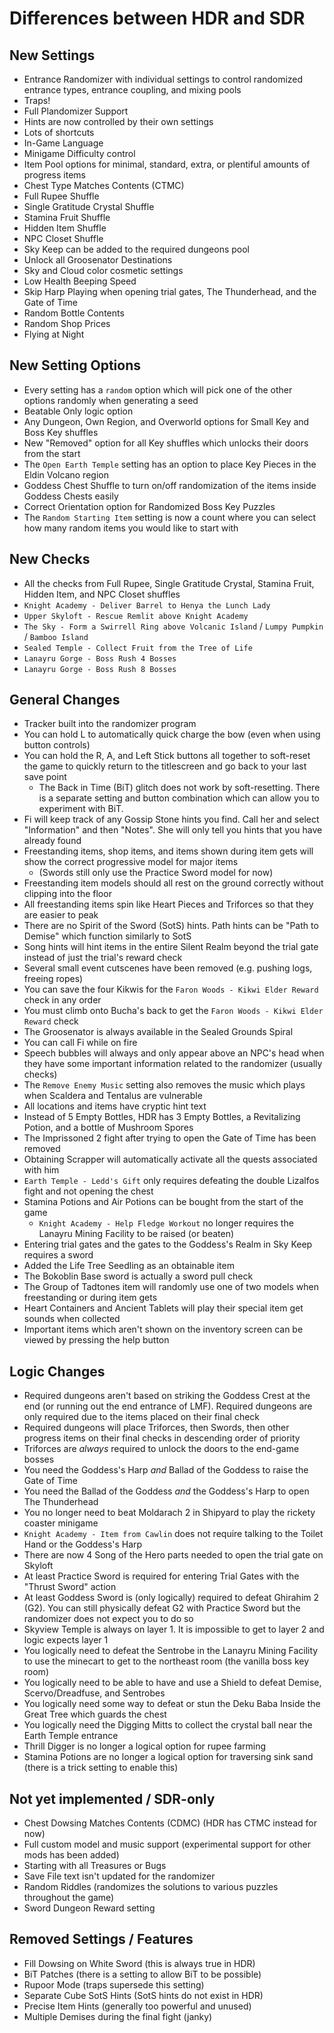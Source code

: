 # Differences between HDR and SDR

## New Settings
* Entrance Randomizer with individual settings to control randomized entrance types, entrance
coupling, and mixing pools
* Traps!
* Full Plandomizer Support
* Hints are now controlled by their own settings
* Lots of shortcuts
* In-Game Language
* Minigame Difficulty control
* Item Pool options for minimal, standard, extra, or plentiful amounts of progress items
* Chest Type Matches Contents (CTMC)
* Full Rupee Shuffle
* Single Gratitude Crystal Shuffle
* Stamina Fruit Shuffle
* Hidden Item Shuffle
* NPC Closet Shuffle
* Sky Keep can be added to the required dungeons pool
* Unlock all Groosenator Destinations
* Sky and Cloud color cosmetic settings
* Low Health Beeping Speed
* Skip Harp Playing when opening trial gates, The Thunderhead, and the Gate of Time
* Random Bottle Contents
* Random Shop Prices
* Flying at Night

## New Setting Options
* Every setting has a `random` option which will pick one of the other options randomly when
generating a seed
* Beatable Only logic option
* Any Dungeon, Own Region, and Overworld options for Small Key and Boss Key shuffles
* New "Removed" option for all Key shuffles which unlocks their doors from the start
* The `Open Earth Temple` setting has an option to place Key Pieces in the Eldin Volcano region
* Goddess Chest Shuffle to turn on/off randomization of the items inside Goddess Chests easily
* Correct Orientation option for Randomized Boss Key Puzzles
* The `Random Starting Item` setting is now a count where you can select how many random items you
would like to start with

## New Checks
* All the checks from Full Rupee, Single Gratitude Crystal, Stamina Fruit, Hidden Item, and NPC
Closet shuffles
* `Knight Academy - Deliver Barrel to Henya the Lunch Lady`
* `Upper Skyloft - Rescue Remlit above Knight Academy`
* `The Sky - Form a Swirrell Ring above Volcanic Island` / `Lumpy Pumpkin` / `Bamboo Island`
* `Sealed Temple - Collect Fruit from the Tree of Life`
* `Lanayru Gorge - Boss Rush 4 Bosses`
* `Lanayru Gorge - Boss Rush 8 Bosses`

## General Changes
* Tracker built into the randomizer program
* You can hold L to automatically quick charge the bow (even when using button controls)
* You can hold the R, A, and Left Stick buttons all together to soft-reset the game to quickly
return to the titlescreen and go back to your last save point
  * The Back in Time (BiT) glitch does not work by soft-resetting. There is a separate setting
    and button combination which can allow you to experiment with BiT.
* Fi will keep track of any Gossip Stone hints you find. Call her and select "Information" and
then "Notes". She will only tell you hints that you have already found
* Freestanding items, shop items, and items shown during item gets will show the correct progressive model for major items
  * (Swords still only use the Practice Sword model for now)
* Freestanding item models should all rest on the ground correctly without clipping into the floor
* All freestanding items spin like Heart Pieces and Triforces so that they are easier to peak
* There are no Spirit of the Sword (SotS) hints. Path hints can be "Path to Demise" which function
similarly to SotS
* Song hints will hint items in the entire Silent Realm beyond the trial gate instead of just the
trial's reward check
* Several small event cutscenes have been removed (e.g. pushing logs, freeing ropes)
* You can save the four Kikwis for the `Faron Woods - Kikwi Elder Reward` check in any order
* You must climb onto Bucha's back to get the `Faron Woods - Kikwi Elder Reward` check
* The Groosenator is always available in the Sealed Grounds Spiral
* You can call Fi while on fire
* Speech bubbles will always and only appear above an NPC's head when they have some important
information related to the randomizer (usually checks)
* The `Remove Enemy Music` setting also removes the music which plays when Scaldera and Tentalus
are vulnerable
* All locations and items have cryptic hint text
* Instead of 5 Empty Bottles, HDR has 3 Empty Bottles, a Revitalizing Potion, and a bottle of
Mushroom Spores
* The Imprissoned 2 fight after trying to open the Gate of Time has been removed
* Obtaining Scrapper will automatically activate all the quests associated with him
* `Earth Temple - Ledd's Gift` only requires defeating the double Lizalfos fight and not opening
the chest
* Stamina Potions and Air Potions can be bought from the start of the game
  * `Knight Academy - Help Fledge Workout` no longer requires the Lanayru Mining Facility to be raised (or beaten)
* Entering trial gates and the gates to the Goddess's Realm in Sky Keep requires a sword
* Added the Life Tree Seedling as an obtainable item
* The Bokoblin Base sword is actually a sword pull check
* The Group of Tadtones item will randomly use one of two models when freestanding or during item gets
* Heart Containers and Ancient Tablets will play their special item get sounds when collected
* Important items which aren't shown on the inventory screen can be viewed by pressing the help button

## Logic Changes
* Required dungeons aren't based on striking the Goddess Crest at the end (or running out the end
entrance of LMF). Required dungeons are only required due to the items placed on their final check
* Required dungeons will place Triforces, then Swords, then other progress items on their final
checks in descending order of priority
* Triforces are *always* required to unlock the doors to the end-game bosses
* You need the Goddess's Harp *and* Ballad of the Goddess to raise the Gate of Time
* You need the Ballad of the Goddess *and* the Goddess's Harp to open The Thunderhead
* You no longer need to beat Moldarach 2 in Shipyard to play the rickety coaster minigame
* `Knight Academy - Item from Cawlin` does not require talking to the Toilet Hand or the Goddess's
Harp
* There are now 4 Song of the Hero parts needed to open the trial gate on Skyloft
* At least Practice Sword is required for entering Trial Gates with the "Thrust Sword" action
* At least Goddess Sword is (only logically) required to defeat Ghirahim 2 (G2). You can still
physically defeat G2 with Practice Sword but the randomizer does not expect you to do so
* Skyview Temple is always on layer 1. It is impossible to get to layer 2 and logic expects layer 1
* You logically need to defeat the Sentrobe in the Lanayru Mining Facility to use the minecart to
get to the northeast room (the vanilla boss key room)
* You logically need to be able to have and use a Shield to defeat Demise, Scervo/Dreadfuse, and
Sentrobes
* You logically need some way to defeat or stun the Deku Baba Inside the Great Tree which guards
the chest
* You logically need the Digging Mitts to collect the crystal ball near the Earth Temple entrance
* Thrill Digger is no longer a logical option for rupee farming
* Stamina Potions are no longer a logical option for traversing sink sand (there is a trick setting to enable this)

## Not yet implemented / SDR-only
* Chest Dowsing Matches Contents (CDMC) (HDR has CTMC instead for now)
* Full custom model and music support (experimental support for other mods has been added)
* Starting with all Treasures or Bugs
* Save File text isn't updated for the randomizer
* Random Riddles (randomizes the solutions to various puzzles throughout the game)
* Sword Dungeon Reward setting

## Removed Settings / Features
* Fill Dowsing on White Sword (this is always true in HDR)
* BiT Patches (there is a setting to allow BiT to be possible)
* Rupoor Mode (traps supersede this setting)
* Separate Cube SotS Hints (SotS hints do not exist in HDR)
* Precise Item Hints (generally too powerful and unused)
* Multiple Demises during the final fight (janky)
